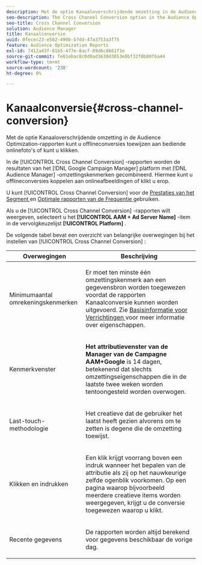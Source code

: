 ```yaml
---
description: Met de optie Kanaaloverschrijdende omzetting in de Audience Optimization-rapporten kunt u offlineconversies toewijzen aan bediende onlinefoto's of kunt u klikken.
seo-description: The Cross Channel Conversion option in the Audience Optimization reports allows you to attribute offline conversions to served online impressions or clicks.
seo-title: Cross Channel Conversion
solution: Audience Manager
title: Kanaalconversie
uuid: 0fecec23-e502-490b-b7dd-47a3753a3f75
feature: Audience Optimization Reports
exl-id: 7412a43f-81b5-477e-8acf-89d6c8661f1e
source-git-commit: fe01ebac8c0d0ad3630d3853e0bf32f0b00f6a44
workflow-type: tm+mt
source-wordcount: '238'
ht-degree: 0%

---
```


# Kanaalconversie{#cross-channel-conversion}

Met de optie Kanaaloverschrijdende omzetting in de Audience Optimization-rapporten kunt u offlineconversies toewijzen aan bediende onlinefoto&#39;s of kunt u klikken.

In de [!UICONTROL Cross Channel Conversion] -rapporten worden de resultaten van het [!DNL Google Campaign Manager] platform met [!DNL Audience Manager] -omzettingskenmerken gecombineerd. Hiermee kunt u offlineconversies koppelen aan onlineafbeeldingen of klikt u erop.

U kunt [!UICONTROL Cross Channel Conversion] voor de [ Prestaties van het Segment ](../../../reporting/audience-optimization-reports/aor-advertisers/segment-performance.md) en [ Optimale rapporten van de Frequentie ](../../../reporting/audience-optimization-reports/aor-advertisers/optimal-frequency.md) gebruiken.

Als u de [!UICONTROL Cross Channel Conversion] -rapporten wilt weergeven, selecteert u het **[!UICONTROL AAM + Ad Server Name]** -item in de vervolgkeuzelijst **[!UICONTROL Platform]** .

De volgende tabel bevat een overzicht van belangrijke overwegingen bij het instellen van [!UICONTROL Cross Channel Conversion] :

<table id="table_62590B4AB7624B619EC9AA8FF89722C9"> 
 <thead> 
  <tr> 
   <th class="entry"> Overwegingen </th> 
   <th class="entry"> Beschrijving </th> 
  </tr> 
 </thead>
 <tbody> 
  <tr> 
   <td colname="col01"> <p>Minimumaantal omrekeningskenmerken </p> </td> 
   <td colname="col1"> <p>Er moet ten minste één omzettingskenmerk aan een gegevensbron worden toegewezen voordat de rapporten <span class="wintitle"> Kanaalconversie </span> kunnen worden uitgevoerd. Zie <a href="../../../features/traits/create-onboarded-rule-based-traits.md"> Basisinformatie voor Verrichtingen </a> voor meer informatie over eigenschappen. </p> </td> 
  </tr>
  <tr> 
   <td> <p>Kenmerkvenster </p> </td> 
   <td> <p> <b><span class="uicontrol"> Het attributievenster van de Manager van de Campagne AAM+Google </span></b> is 14 dagen, betekenend dat slechts omzettingseigenschappen die in de laatste twee weken worden tentoongesteld worden overwogen. </p> </td> 
  </tr> 
  <tr> 
   <td> <p>Last-touch-methodologie </p> </td> 
   <td> <p>Het creatieve dat de gebruiker het laatst heeft gezien alvorens om te zetten is degene die de omzetting toewijst. </p> </td> 
  </tr> 
  <tr> 
   <td> <p>Klikken en indrukken </p> </td> 
   <td> <p>Een klik krijgt voorrang boven een indruk wanneer het bepalen van de attributie als zij op het nauwkeurige zelfde ogenblik voorkomen. Op een pagina waarop bijvoorbeeld meerdere creatieve items worden weergegeven, krijgt u de conversie toegewezen waarop u klikt. </p> </td> 
  </tr> 
  <tr> 
   <td> <p>Recente gegevens </p> </td> 
   <td> <p>De rapporten worden altijd berekend voor gegevens beschikbaar de vorige dag. </p> </td> 
  </tr> 
 </tbody> 
</table>

